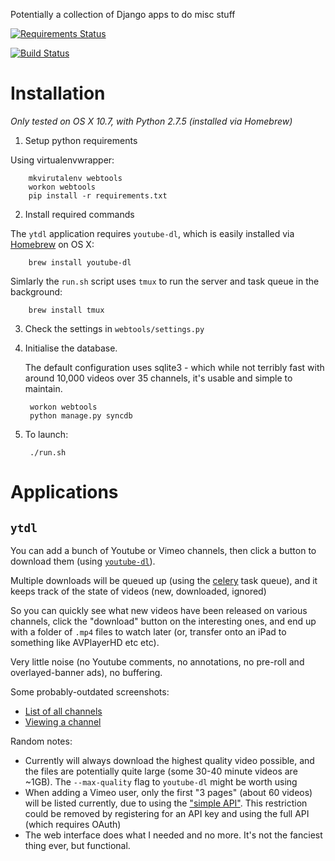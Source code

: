 Potentially a collection of Django apps to do misc stuff

[![Requirements Status](https://requires.io/github/dbr/webtools/requirements.png?branch=master)](https://requires.io/github/dbr/webtools/requirements/?branch=master)

[![Build Status](https://travis-ci.org/dbr/webtools.png?branch=master)](https://travis-ci.org/dbr/webtools)

# Installation

*Only tested on OS X 10.7, with Python 2.7.5 (installed via Homebrew)*

1. Setup python requirements

 Using virtualenvwrapper:

        mkvirutalenv webtools
        workon webtools
        pip install -r requirements.txt


2. Install required commands

 The `ytdl` application requires `youtube-dl`, which is easily
 installed via [Homebrew][homebrew] on OS X:

        brew install youtube-dl

 Simlarly the `run.sh` script uses `tmux` to run the server and task
 queue in the background:

        brew install tmux

3. Check the settings in `webtools/settings.py`

4. Initialise the database.

   The default configuration uses sqlite3 - which while not terribly
   fast with around 10,000 videos over 35 channels, it's usable and
   simple to maintain.

        workon webtools
        python manage.py syncdb

5. To launch:

        ./run.sh


# Applications

## `ytdl`

You can add a bunch of Youtube or Vimeo channels, then click a button
to download them (using [`youtube-dl`][youtube-dl]).

Multiple downloads will be queued up (using the [celery][celery] task
queue), and it keeps track of the state of videos (new, downloaded,
ignored)

So you can quickly see what new videos have been released on various
channels, click the "download" button on the interesting ones, and end
up with a folder of `.mp4` files to watch later (or, transfer onto an
iPad to something like AVPlayerHD etc etc).

Very little noise (no Youtube comments, no annotations, no pre-roll
and overlayed-banner ads), no buffering.


Some probably-outdated screenshots:

* [List of all channels](http://i.imgur.com/1v5WVW8.png)
* [Viewing a channel](http://i.imgur.com/1RPHbuM.png)


Random notes:

* Currently will always download the highest quality video possible,
  and the files are potentially quite large (some 30-40 minute videos
  are ~1GB). The `--max-quality` flag to `youtube-dl` might be worth
  using
* When adding a Vimeo user, only the first "3 pages" (about 60 videos)
  will be listed currently, due to using the
  ["simple API"](http://developer.vimeo.com/apis/simple). This
  restriction could be removed by registering for an API key and using
  the full API (which requires OAuth)
* The web interface does what I needed and no more. It's not the
  fanciest thing ever, but functional.


[youtube-dl]: http://rg3.github.io/youtube-dl/
[celery]: http://www.celeryproject.org/
[homebrew]: http://brew.sh/
